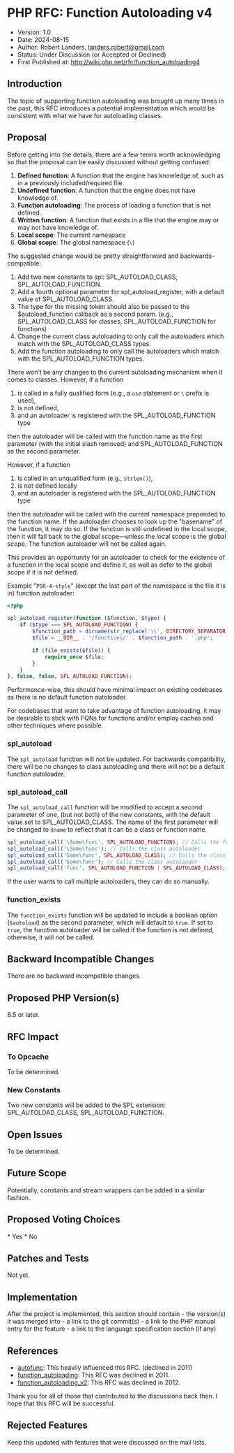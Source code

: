 # PHP RFC: Function Autoloading v4

* Version: 1.0
* Date: 2024-08-15
* Author: Robert Landers, landers.robert@gmail.com
* Status: Under Discussion (or Accepted or Declined)
* First Published at: <http://wiki.php.net/rfc/function_autoloading4>

## Introduction

The topic of supporting function autoloading was brought up many times in the past, this RFC introduces a potential
implementation which would be consistent with what we have for autoloading classes.

## Proposal

Before getting into the details,
there are a few terms worth acknowledging so that the proposal can be easily discussed without getting confused:

1. **Defined function**: A function that the engine has knowledge of, such as in a previously included/required file.
2. **Undefined function**: A function that the engine does not have knowledge of.
3. **Function autoloading**: The process of loading a function that is not defined.
4. **Written function**: A function that exists in a file that the engine may or may not have knowledge of.
5. **Local scope**: The current namespace
6. **Global scope**: The global namespace (`\`)

The suggested change would be pretty straightforward and backwards-compatible:

1. Add two new constants to spl: SPL_AUTOLOAD_CLASS, SPL_AUTOLOAD_FUNCTION.
2. Add a fourth optional parameter for spl_autoload_register, with a default value of SPL_AUTOLOAD_CLASS.
3. The type for the missing token should also be passed to the $autoload_function callback as a second param. (e.g.,
   SPL_AUTOLOAD_CLASS for classes, SPL_AUTOLOAD_FUNCTION for functions)
4. Change the current class autoloading to only call the autoloaders which match with the SPL_AUTOLOAD_CLASS types.
5. Add the function autoloading to only call the autoloaders which match with the SPL_AUTOLOAD_FUNCTION types.

There won’t be any changes to the current autoloading mechanism when it comes to classes.
However, if a function

1. is called in a fully qualified form (e.g., a `use` statement or `\` prefix is used),
2. is not defined,
3. and an autoloader is registered with the SPL_AUTOLOAD_FUNCTION type

then the autoloader will be called with the function name as the first parameter (with the initial slash removed) and
SPL_AUTOLOAD_FUNCTION as the second parameter.

However, if a function

1. is called in an unqualified form (e.g., `strlen()`),
2. is not defined locally
3. and an autoloader is registered with the SPL_AUTOLOAD_FUNCTION type

then the autoloader will be called with the current namespace prepended to the function name.
If the autoloader chooses to look up the "basename" of the function, it may do so.
If the function is still undefined in the local scope,
then it will fall back to the global scope—unless the local scope is the global scope.
The function autoloader will not be called again.

This provides an opportunity
for an autoloader to check for the existence of a function in the local scope and define it,
as well as defer to the global scope if it is not defined.

Example "`PSR-4-style`" (except the last part of the namespace is the file it is in) function autoloader: 

```php
<?php

spl_autoload_register(function ($function, $type) {
    if ($type === SPL_AUTOLOAD_FUNCTION) {
        $function_path = dirname(str_replace('\\', DIRECTORY_SEPARATOR, $function));
        $file = __DIR__ . '/functions/' . $function_path . '.php';

        if (file_exists($file)) {
            require_once $file;
        }
    }
}, false, false, SPL_AUTOLOAD_FUNCTION);
```

Performance-wise, this should have minimal impact on existing codebases as there is no default function autoloader.

For codebases that want to take advantage of function autoloading,
it may be desirable to stick with FQNs for functions and/or employ caches and other techniques where possible. 

### spl_autoload

The `spl_autoload` function will not be updated.
For backwards compatibility,
there will be no changes to class autoloading and there will not be a default function autoloader.

### spl_autoload_call

The `spl_autoload_call` function will be modified to accept a second parameter of one,
(but not both) of the new constants,
with the default value set to SPL_AUTOLOAD_CLASS.
The name of the first parameter will be changed to `$name` to reflect that it can be a class or function name.

```php
spl_autoload_call('\Some\func', SPL_AUTOLOAD_FUNCTION); // Calls the function autoloader
spl_autoload_call('\Some\func'); // Calls the class autoloader
spl_autoload_call('Some\func', SPL_AUTOLOAD_CLASS); // Calls the class autoloader
spl_autoload_call('Some\func'); // Calls the class autoloader
spl_autoload_call('func', SPL_AUTOLOAD_FUNCTION | SPL_AUTOLOAD_CLASS); // Error: Cannot autoload multiple types
```

If the user wants to call multiple autoloaders, they can do so manually.


### function_exists

The `function_exists` function will be updated to include a boolean option (`$autoload`) as the second parameter,
which will default to `true`.
If set to `true`, the function autoloader will be called if the function is not defined, otherwise, it will not be called.

## Backward Incompatible Changes

There are no backward incompatible changes.

## Proposed PHP Version(s)

8.5 or later.

## RFC Impact

### To Opcache

To be determined.

### New Constants

Two new constants will be added to the SPL extension: SPL_AUTOLOAD_CLASS, SPL_AUTOLOAD_FUNCTION.

## Open Issues

To be determined.

## Future Scope

Potentially, constants and stream wrappers can be added in a similar fashion.

## Proposed Voting Choices

<doodle title="Implement Function Autoloading v4, as described" auth="withinboredom" voteType="single" closed="true" closeon="2022-01-01T00:00:00Z">
   * Yes
   * No
</doodle>

## Patches and Tests

Not yet.

## Implementation

After the project is implemented, this section should contain - the
version(s) it was merged into - a link to the git commit(s) - a link to
the PHP manual entry for the feature - a link to the language
specification section (if any)

## References


- [autofunc](https://wiki.php.net/rfc/autofunc): This heavily influenced this RFC. (declined in 2011)
- [function_autoloading](https://wiki.php.net/rfc/function_autoloading): This RFC was declined in 2011.
- [function_autoloading_v2](https://wiki.php.net/rfc/function_autoloading2): This RFC was declined in 2012.

Thank you for all of those that contributed to the discussions back then. I hope that this RFC will be successful.

## Rejected Features

Keep this updated with features that were discussed on the mail lists.
